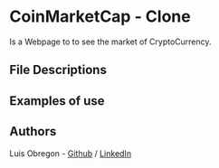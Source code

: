 # CoinMarketCap - Clone

Is a Webpage to to see the market of CryptoCurrency.

## File Descriptions

## Examples of use

## Authors

Luis Obregon - [Github](https://github.com/luisobregon21) / [LinkedIn](www.linkedin.com/in/luis-o-45951b126)
